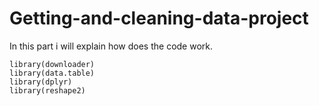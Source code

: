 # Getting-and-cleaning-data-project
In this part i will explain how does the code work.
```
library(downloader)
library(data.table)
library(dplyr)
library(reshape2)
```
